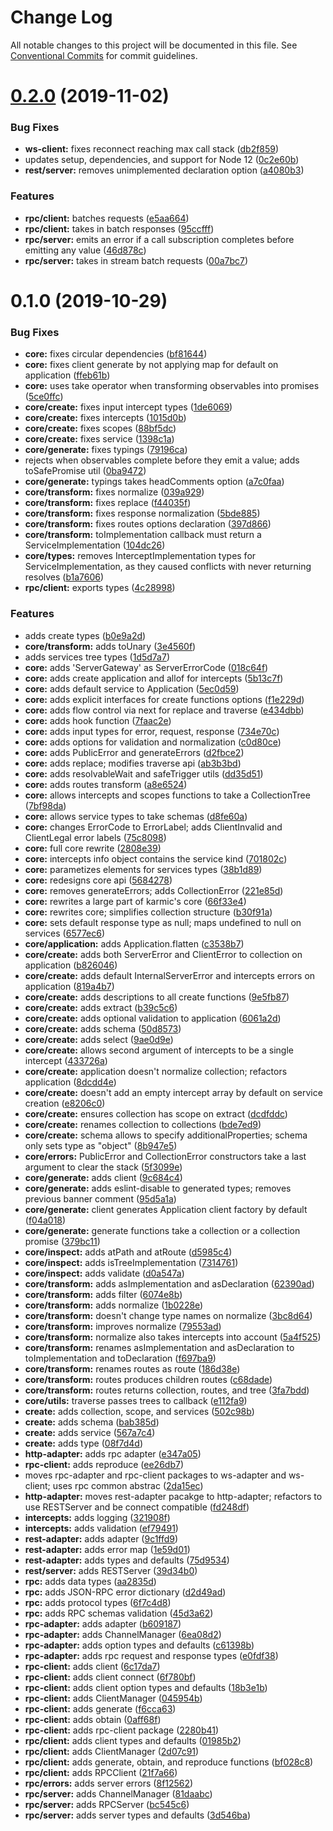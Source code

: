 # Change Log

All notable changes to this project will be documented in this file.
See [Conventional Commits](https://conventionalcommits.org) for commit guidelines.

# [0.2.0](https://github.com/rafamel/karmic/compare/v0.1.0...v0.2.0) (2019-11-02)


### Bug Fixes

* **ws-client:** fixes reconnect reaching max call stack ([db2f859](https://github.com/rafamel/karmic/commit/db2f859f4c94d32b6dbaeb77c25de7b616c35ad4))
* updates setup, dependencies, and support for Node 12 ([0c2e60b](https://github.com/rafamel/karmic/commit/0c2e60bb0aba07de4fcc67dff85c8cd5ebd54e38))
* **rest/server:** removes unimplemented declaration option ([a4080b3](https://github.com/rafamel/karmic/commit/a4080b35df41d480814ee9150c2dffcf496c576b))


### Features

* **rpc/client:** batches requests ([e5aa664](https://github.com/rafamel/karmic/commit/e5aa6643b64c96198dd86c8b92fa64c47be3848f))
* **rpc/client:** takes in batch responses ([95ccfff](https://github.com/rafamel/karmic/commit/95ccfffe0a0d7bf95aab74d7e50b382209b87700))
* **rpc/server:** emits an error if a call subscription completes before emitting any value ([46d878c](https://github.com/rafamel/karmic/commit/46d878c784df6b0797c799c8815877f6bb56f012))
* **rpc/server:** takes in stream batch requests ([00a7bc7](https://github.com/rafamel/karmic/commit/00a7bc770983cda8e0cd60c4105194be5769394e))





# 0.1.0 (2019-10-29)


### Bug Fixes

* **core:** fixes circular dependencies ([bf81644](https://github.com/rafamel/karmic/commit/bf81644f7dea3cfee91ed695b611d42146836535))
* **core:** fixes client generate by not applying map for default on application ([ffeb61b](https://github.com/rafamel/karmic/commit/ffeb61b64ef059f6e6976ae8232e1823231f36af))
* **core:** uses take operator when transforming observables into promises ([5ce0ffc](https://github.com/rafamel/karmic/commit/5ce0ffc4220b1edcf2ba732bab3b5d9116add387))
* **core/create:** fixes input intercept types ([1de6069](https://github.com/rafamel/karmic/commit/1de60697f9cd9021173a62389de576684de90153))
* **core/create:** fixes intercepts ([1015d0b](https://github.com/rafamel/karmic/commit/1015d0b24fa944659e27365d1bc732f3b845e7dc))
* **core/create:** fixes scopes ([88bf5dc](https://github.com/rafamel/karmic/commit/88bf5dc6929161ad5f6fae5bb60bb75976cec82d))
* **core/create:** fixes service ([1398c1a](https://github.com/rafamel/karmic/commit/1398c1a9ce099d584f609b0217b5da19807448ca))
* **core/generate:** fixes typings ([79196ca](https://github.com/rafamel/karmic/commit/79196cace07efc6922400b8858bc17e8480d4ba4))
* rejects when observables complete before they emit a value; adds toSafePromise util ([0ba9472](https://github.com/rafamel/karmic/commit/0ba94724bec4583dfcfad79f0721605b97f65acb))
* **core/generate:** typings takes headComments option ([a7c0faa](https://github.com/rafamel/karmic/commit/a7c0faad893142c7233d9e118f395d9cdab0d7a9))
* **core/transform:** fixes normalize ([039a929](https://github.com/rafamel/karmic/commit/039a92953c3568c4822a48e97a0591d0d1fdccb1))
* **core/transform:** fixes replace ([f44035f](https://github.com/rafamel/karmic/commit/f44035fd69e9ff51549528baf7f8cf08704f3e98))
* **core/transform:** fixes response normalization ([5bde885](https://github.com/rafamel/karmic/commit/5bde88540efba5c313a79c35e3557388f83434fb))
* **core/transform:** fixes routes options declaration ([397d866](https://github.com/rafamel/karmic/commit/397d866aadd985eaf76ff61a5e120f4324c54d3d))
* **core/transform:** toImplementation callback must return a ServiceImplementation ([104dc26](https://github.com/rafamel/karmic/commit/104dc264b1ee7784547f0a590ae563a7ffa82b43))
* **core/types:** removes InterceptImplementation types for ServiceImplementation, as they caused conflicts with never returning resolves ([b1a7606](https://github.com/rafamel/karmic/commit/b1a760643bf680500b40bd9c01f56dd5385b04f0))
* **rpc/client:** exports types ([4c28998](https://github.com/rafamel/karmic/commit/4c28998f0a5e2b179bd728264982042854032eba))


### Features

* adds create types ([b0e9a2d](https://github.com/rafamel/karmic/commit/b0e9a2d9571e78cb51c6101d3f6590b777d4dca7))
* **core/transform:** adds toUnary ([3e4560f](https://github.com/rafamel/karmic/commit/3e4560fa3164a010f2c8646cbb1b6629109f1fa7))
* adds services tree types ([1d5d7a7](https://github.com/rafamel/karmic/commit/1d5d7a7b60a49f2449298cdc5d44ce292401df90))
* **core:** adds 'ServerGateway' as ServerErrorCode ([018c64f](https://github.com/rafamel/karmic/commit/018c64f8c333dce49bce9a02689d9bb9cf20bd02))
* **core:** adds create application and allof for intercepts ([5b13c7f](https://github.com/rafamel/karmic/commit/5b13c7f246737484421cf22c18ae87c2489c1677))
* **core:** adds default service to Application ([5ec0d59](https://github.com/rafamel/karmic/commit/5ec0d59a8672a5c1645908710999012d3969691c))
* **core:** adds explicit interfaces for create functions options ([f1e229d](https://github.com/rafamel/karmic/commit/f1e229d0d94f7b67a0c7093ddf9119c5fd6cff64))
* **core:** adds flow control via next for replace and traverse ([e434dbb](https://github.com/rafamel/karmic/commit/e434dbb73a9d98606338048db9c3c667bef02c76))
* **core:** adds hook function ([7faac2e](https://github.com/rafamel/karmic/commit/7faac2e3b9dde80e62032f2737eb2a1f96b120f8))
* **core:** adds input types for error, request, response ([734e70c](https://github.com/rafamel/karmic/commit/734e70ca49b18b8832ccf350cbabc62eb08a7a81))
* **core:** adds options for validation and normalization ([c0d80ce](https://github.com/rafamel/karmic/commit/c0d80ce7de35d9332b91b466a7aba145cada6e42))
* **core:** adds PublicError and generateErrors ([d2fbce2](https://github.com/rafamel/karmic/commit/d2fbce24eb82134f93cf88ff5208dbe03e4dcf8a))
* **core:** adds replace; modifies traverse api ([ab3b3bd](https://github.com/rafamel/karmic/commit/ab3b3bd1b1e94803625dba22f78b2b4ef3b95a0b))
* **core:** adds resolvableWait and safeTrigger utils ([dd35d51](https://github.com/rafamel/karmic/commit/dd35d5110b1f8e931080b01e41e19bb0ee8f612a))
* **core:** adds routes transform ([a8e6524](https://github.com/rafamel/karmic/commit/a8e6524d25fb3e6596c2c3941829753af6a82c3b))
* **core:** allows intercepts and scopes functions to take a CollectionTree ([7bf98da](https://github.com/rafamel/karmic/commit/7bf98dab30d95db605bcac8b563345b621310653))
* **core:** allows service types to take schemas ([d8fe60a](https://github.com/rafamel/karmic/commit/d8fe60a42e6a98a8650d0f7c98ac5478a5caceda))
* **core:** changes ErrorCode to ErrorLabel; adds ClientInvalid and ClientLegal error labels ([75c8098](https://github.com/rafamel/karmic/commit/75c80987dfb6863c3846aee27620548e8a60ecd5))
* **core:** full core rewrite ([2808e39](https://github.com/rafamel/karmic/commit/2808e39fd43dcbbedb0c1c38cb6f6f81653c7e09))
* **core:** intercepts info object contains the service kind ([701802c](https://github.com/rafamel/karmic/commit/701802c4f1943665bd713dfcc2ff3f17f00b4073))
* **core:** parametizes elements for services types ([38b1d89](https://github.com/rafamel/karmic/commit/38b1d8911f7e09b8395dc5d0ad74841b4707dae6))
* **core:** redesigns core api ([5684278](https://github.com/rafamel/karmic/commit/56842788423dc70a014bf143b73d14d0ecaef28a))
* **core:** removes generateErrors; adds CollectionError ([221e85d](https://github.com/rafamel/karmic/commit/221e85df29bff17362d4e12fe1b52cb93bdf3570))
* **core:** rewrites a large part of karmic's core ([66f33e4](https://github.com/rafamel/karmic/commit/66f33e407955cba1857914b53a57bc6f57742db8))
* **core:** rewrites core; simplifies collection structure ([b30f91a](https://github.com/rafamel/karmic/commit/b30f91a9b07341b62682780704510833f9b39284))
* **core:** sets default response type as null; maps undefined to null on services ([6577ec6](https://github.com/rafamel/karmic/commit/6577ec62b1bdc3e4e460a094cf03666ca8c9ced6))
* **core/application:** adds Application.flatten ([c3538b7](https://github.com/rafamel/karmic/commit/c3538b7b884bbcd9ad952e0d8f6a159a5b0ad6c7))
* **core/create:** adds both ServerError and ClientError to collection on application ([b826046](https://github.com/rafamel/karmic/commit/b82604635f303b8e3942e32d5267b073bde5ea4d))
* **core/create:** adds default InternalServerError and intercepts errors on application ([819a4b7](https://github.com/rafamel/karmic/commit/819a4b7a62a89bfbfcaa6aa3bbe5fc08311dc048))
* **core/create:** adds descriptions to all create functions ([9e5fb87](https://github.com/rafamel/karmic/commit/9e5fb87c9c5a702f635442669aa105ec24f9ee06))
* **core/create:** adds extract ([b39c5c6](https://github.com/rafamel/karmic/commit/b39c5c6b551ed8db04d9cd063b080068ba7870e9))
* **core/create:** adds optional validation to application ([6061a2d](https://github.com/rafamel/karmic/commit/6061a2dc398f1754b2403875b8087f186c9b8be1))
* **core/create:** adds schema ([50d8573](https://github.com/rafamel/karmic/commit/50d85734526bdb2c47283d4fd640b3c85fad3cb9))
* **core/create:** adds select ([9ae0d9e](https://github.com/rafamel/karmic/commit/9ae0d9e454e6ccdab1e471086f13578457ff9cf3))
* **core/create:** allows second argument of intercepts to be a single intercept ([433726a](https://github.com/rafamel/karmic/commit/433726afe3cc4f348c6b0662564477aa4e19d2e4))
* **core/create:** application doesn't normalize collection; refactors application ([8dcdd4e](https://github.com/rafamel/karmic/commit/8dcdd4e07ad109a70f892ae349c4cad4fc20bdfb))
* **core/create:** doesn't add an empty intercept array by default on service creation ([e8206c0](https://github.com/rafamel/karmic/commit/e8206c037d58c3b7c88386420d09196f9aef75e4))
* **core/create:** ensures collection has scope on extract ([dcdfddc](https://github.com/rafamel/karmic/commit/dcdfddccc1ec2fe67e3a7086453235f41855157b))
* **core/create:** renames collection to collections ([bde7ed9](https://github.com/rafamel/karmic/commit/bde7ed9a4a67df29d2d56a6efffe439f73d33296))
* **core/create:** schema allows to specify additionalProperties; schema only sets type as "object" ([8b947e5](https://github.com/rafamel/karmic/commit/8b947e5b511688fb4fdc2bb5300a2d4d2a67fc08))
* **core/errors:** PublicError and CollectionError constructors take a last argument to clear the stack ([5f3099e](https://github.com/rafamel/karmic/commit/5f3099e13c9d3ca47cc48198d8a16e6d83b0b253))
* **core/generate:** adds client ([9c684c4](https://github.com/rafamel/karmic/commit/9c684c4bf273c15eedb53c6b5b33c33beaaac047))
* **core/generate:** adds eslint-disable to generated types; removes previous banner comment ([95d5a1a](https://github.com/rafamel/karmic/commit/95d5a1ac0046f2c7b931238ab7a95e92f4bc8241))
* **core/generate:** client generates Application client factory by default ([f04a018](https://github.com/rafamel/karmic/commit/f04a0182b92fe38966a694f4f299747b822fd4b0))
* **core/generate:** generate functions take a collection or a collection promise ([379bc11](https://github.com/rafamel/karmic/commit/379bc112f942c3dc4cb405f03c2e77d7dab894f8))
* **core/inspect:** adds atPath and atRoute ([d5985c4](https://github.com/rafamel/karmic/commit/d5985c4589f71eabdefeefb961fae644fc4142f7))
* **core/inspect:** adds isTreeImplementation ([7314761](https://github.com/rafamel/karmic/commit/73147610503645bfeeb66d2adaa965fd9a36b1e0))
* **core/inspect:** adds validate ([d0a547a](https://github.com/rafamel/karmic/commit/d0a547aeb18b36f0849d4301a26b72f2e4f34035))
* **core/transform:** adds asImplementation and asDeclaration ([62390ad](https://github.com/rafamel/karmic/commit/62390ad6c214f531c641900f73ed47b77147165b))
* **core/transform:** adds filter ([6074e8b](https://github.com/rafamel/karmic/commit/6074e8b7b33385568032b8aa3a2e5a38473d3fc4))
* **core/transform:** adds normalize ([1b0228e](https://github.com/rafamel/karmic/commit/1b0228e376aab2d97d566c35e43c4574947b5c14))
* **core/transform:** doesn't change type names on normalize ([3bc8d64](https://github.com/rafamel/karmic/commit/3bc8d64b5499c4ab9286e731b6f9bf18b5753cb1))
* **core/transform:** improves normalize ([79553ad](https://github.com/rafamel/karmic/commit/79553ada06759523d20bb498598eb34cd791f754))
* **core/transform:** normalize also takes intercepts into account ([5a4f525](https://github.com/rafamel/karmic/commit/5a4f525f1bd83da97b8f67c656f118806197ce87))
* **core/transform:** renames asImplementation and asDeclaration to toImplementation and toDeclaration ([f697ba9](https://github.com/rafamel/karmic/commit/f697ba9dca7ea98170ef594ec33c3a2fc6742516))
* **core/transform:** renames routes as route ([186d38e](https://github.com/rafamel/karmic/commit/186d38e791cdae4d22281b6f3f67bcc9a2f2b806))
* **core/transform:** routes produces children routes ([c68dade](https://github.com/rafamel/karmic/commit/c68dadeb41ad322894177c4120327483d3f7948d))
* **core/transform:** routes returns collection, routes, and tree ([3fa7bdd](https://github.com/rafamel/karmic/commit/3fa7bdd5958f938cd82440fa2c1df11cd5b1d93f))
* **core/utils:** traverse passes trees to callback ([e112fa9](https://github.com/rafamel/karmic/commit/e112fa91d8908bc24d56fa287abf6cd4bbfcc24e))
* **create:** adds collection, scope, and services ([502c98b](https://github.com/rafamel/karmic/commit/502c98be3088f4504d61bdaf403dd11522b3222b))
* **create:** adds schema ([bab385d](https://github.com/rafamel/karmic/commit/bab385d8aa394369d25625c26c0944237397d1a7))
* **create:** adds service ([567a7c4](https://github.com/rafamel/karmic/commit/567a7c46cb7ad311931d343750cfbd42b0e573c9))
* **create:** adds type ([08f7d4d](https://github.com/rafamel/karmic/commit/08f7d4d8bed93ae230e4ffc811856c9bf9338bc5))
* **http-adapter:** adds rpc adapter ([e347a05](https://github.com/rafamel/karmic/commit/e347a057b84ee9de606f5df291055d28925316e9))
* **rpc-client:** adds reproduce ([ee26db7](https://github.com/rafamel/karmic/commit/ee26db7a9a5fe3905a517c68e00e13722ed19618))
* moves rpc-adapter and rpc-client packages to ws-adapter and ws-client; uses rpc common abstrac ([2da15ec](https://github.com/rafamel/karmic/commit/2da15ec1a2bf6b247faf7df36ef5a8e362690d13))
* **http-adapter:** moves rest-adapter pacakge to http-adapter; refactors to use RESTServer and be connect compatible ([fd248df](https://github.com/rafamel/karmic/commit/fd248dffe133151557c93a97cb7be1922f95fb05))
* **intercepts:** adds logging ([321908f](https://github.com/rafamel/karmic/commit/321908f69d11448243a7ff60cbd7ed130e690cea))
* **intercepts:** adds validation ([ef79491](https://github.com/rafamel/karmic/commit/ef79491d093b7a9c9e2f395c6108b1562a76e141))
* **rest-adapter:** adds adapter ([9c1ffd9](https://github.com/rafamel/karmic/commit/9c1ffd92d0d277f53a687a10c33a17cb804144de))
* **rest-adapter:** adds error map ([1e59d01](https://github.com/rafamel/karmic/commit/1e59d01402fab05bbf12941c95fa68332d14cd2e))
* **rest-adapter:** adds types and defaults ([75d9534](https://github.com/rafamel/karmic/commit/75d95343d4e4e63bd7c46e4aefaa6cf1afa491f9))
* **rest/server:** adds RESTServer ([39d34b0](https://github.com/rafamel/karmic/commit/39d34b06c5b5325f892361fd9e66ace5a8050071))
* **rpc:** adds data types ([aa2835d](https://github.com/rafamel/karmic/commit/aa2835d3d455144646c07b9335a6b88ecf409254))
* **rpc:** adds JSON-RPC error dictionary ([d2d49ad](https://github.com/rafamel/karmic/commit/d2d49ad5e40fe3267e27fcdcf5368d92523ccf07))
* **rpc:** adds protocol types ([6f7c4d8](https://github.com/rafamel/karmic/commit/6f7c4d879745a444f9967986058333e0bbeec973))
* **rpc:** adds RPC schemas validation ([45d3a62](https://github.com/rafamel/karmic/commit/45d3a62e69e8d45c34b658c43f52c1ddacd1b08b))
* **rpc-adapter:** adds adapter ([b609187](https://github.com/rafamel/karmic/commit/b609187a76f8bd79366b64be11c8412af2734330))
* **rpc-adapter:** adds ChannelManager ([6ea08d2](https://github.com/rafamel/karmic/commit/6ea08d2b256ff2e352df8220956e9196447dc4ef))
* **rpc-adapter:** adds option types and defaults ([c61398b](https://github.com/rafamel/karmic/commit/c61398b2a48059dabda2de9d50abbccea05e768f))
* **rpc-adapter:** adds rpc request and response types ([e0fdf38](https://github.com/rafamel/karmic/commit/e0fdf381bef2c768efa7a9a47d47261b884a4bf3))
* **rpc-client:** adds client ([6c17da7](https://github.com/rafamel/karmic/commit/6c17da7789a1bc41396825b89da4a69ad3fd4450))
* **rpc-client:** adds client connect ([6f780bf](https://github.com/rafamel/karmic/commit/6f780bffa0acc8eab8d5f279731841ba519a38c4))
* **rpc-client:** adds client option types and defaults ([18b3e1b](https://github.com/rafamel/karmic/commit/18b3e1bf84a822f25d847165c7f72ddfdf001700))
* **rpc-client:** adds ClientManager ([045954b](https://github.com/rafamel/karmic/commit/045954bd39facfe6b4fc032031f56b23bae2038f))
* **rpc-client:** adds generate ([f6cca63](https://github.com/rafamel/karmic/commit/f6cca6397b0d63085b05a5575666ebef8a7d1f85))
* **rpc-client:** adds obtain ([0aff68f](https://github.com/rafamel/karmic/commit/0aff68f3e810cb1c78be6e5d81d4d6cd09bc397d))
* **rpc-client:** adds rpc-client package ([2280b41](https://github.com/rafamel/karmic/commit/2280b412f0a9aefbb30577063b817c963569d145))
* **rpc/client:** adds client types and defaults ([01985b2](https://github.com/rafamel/karmic/commit/01985b2ce2b142a3918694bcbb57c8112ce97b28))
* **rpc/client:** adds ClientManager ([2d07c91](https://github.com/rafamel/karmic/commit/2d07c91f1c1fcc0cef53689036dd847701719e24))
* **rpc/client:** adds generate, obtain, and reproduce functions ([bf028c8](https://github.com/rafamel/karmic/commit/bf028c8d1922d83d683fd18a38c6d7f3229438bc))
* **rpc/client:** adds RPCClient ([21f7a66](https://github.com/rafamel/karmic/commit/21f7a66d06d6981dc14aa82f44df1c4ffff4fbfe))
* **rpc/errors:** adds server errors ([8f12562](https://github.com/rafamel/karmic/commit/8f12562c280e096e87e8178ea993be0c031a5451))
* **rpc/server:** adds ChannelManager ([81daabc](https://github.com/rafamel/karmic/commit/81daabc287d6858c8a13f266318f7104b953d290))
* **rpc/server:** adds RPCServer ([bc545c6](https://github.com/rafamel/karmic/commit/bc545c6ecd7df27bae36118d9c8168220ed09f3d))
* **rpc/server:** adds server types and defaults ([3d546ba](https://github.com/rafamel/karmic/commit/3d546ba96f604d5dbd6408656b895cc60cab580c))
